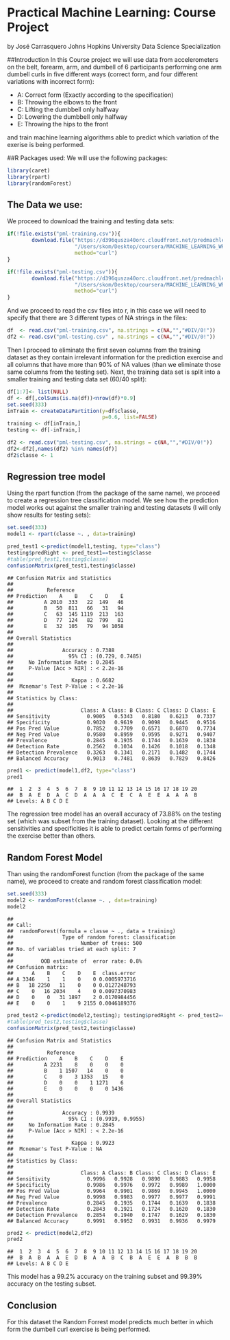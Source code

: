 # Practical Machine Learning: Course Project
by José Carrasquero
Johns Hopkins University Data Science Specialization

##Introduction
In this Course project we will use data from accelerometers on the belt, forearm, arm, and dumbell of 6 participants performing one arm dumbell curls in five different ways (correct form, and four different variations with incorrect form):

* A: Correct form (Exactly according to the specification)
* B: Throwing the elbows to the front
* C: Lifting the dumbbell only halfway
* D: Lowering the dumbbell only halfway
* E: Throwing the hips to the front

and train machine learning algorithms able to predict which variation of the exerise is being performed.

##R Packages used:
We will use the following packages:


```r
library(caret)
library(rpart)
library(randomForest)
```

## The Data we use:
We proceed to download the training and testing data sets:

```r
if(!file.exists("pml-training.csv")){
        download.file("https://d396qusza40orc.cloudfront.net/predmachlearn/pml-training.csv", 
                      "/Users/skom/Desktop/coursera/MACHINE_LEARNING_WRITEUP/pml-training.csv",
                      method="curl")
}

if(!file.exists("pml-testing.csv")){
        download.file("https://d396qusza40orc.cloudfront.net/predmachlearn/pml-testing.csv", 
                      "/Users/skom/Desktop/coursera/MACHINE_LEARNING_WRITEUP/pml-testing.csv",
                      method="curl")
}
```

And we proceed to read the csv files into r, in this case we will need to specify that there are 3 different types of NA strings in the files:

```r
df  <- read.csv("pml-training.csv", na.strings = c(NA,"","#DIV/0!"))
df2 <- read.csv("pml-testing.csv" , na.strings = c(NA,"","#DIV/0!"))
```

Then I proceed to eliminate the first seven columns from the training dataset as they contain irrelevant information for the prediction exercise and all columns that have more than 90% of NA values (than we eliminate those same columns from the testing set). Next, the training data set is split into a smaller training and testing data set (60/40 split):

```r
df[1:7]<- list(NULL)
df <- df[,colSums(is.na(df))<nrow(df)*0.9]
set.seed(333)
inTrain <- createDataPartition(y=df$classe,
                               p=0.6, list=FALSE)
training <- df[inTrain,]
testing <- df[-inTrain,]

df2 <- read.csv("pml-testing.csv", na.strings = c(NA,"","#DIV/0!"))
df2<-df2[,names(df2) %in% names(df)]
df2$classe <- 1
```

## Regression tree model
Using the rpart function (from the package of the same name), we proceed to create a regression tree classification model. We see how the prediction model works out against the smaller training and testing datasets (I will only show results for testing sets):

```r
set.seed(333)
model1 <- rpart(classe ~. , data=training)

pred_test1 <-predict(model1,testing, type="class")
testing$predRight <- pred_test1==testing$classe
#table(pred_test1,testing$classe)
confusionMatrix(pred_test1,testing$classe)
```

```
## Confusion Matrix and Statistics
## 
##           Reference
## Prediction    A    B    C    D    E
##          A 2010  333   22  149   46
##          B   50  811   66   31   94
##          C   63  145 1119  213  163
##          D   77  124   82  799   81
##          E   32  105   79   94 1058
## 
## Overall Statistics
##                                          
##                Accuracy : 0.7388         
##                  95% CI : (0.729, 0.7485)
##     No Information Rate : 0.2845         
##     P-Value [Acc > NIR] : < 2.2e-16      
##                                          
##                   Kappa : 0.6682         
##  Mcnemar's Test P-Value : < 2.2e-16      
## 
## Statistics by Class:
## 
##                      Class: A Class: B Class: C Class: D Class: E
## Sensitivity            0.9005   0.5343   0.8180   0.6213   0.7337
## Specificity            0.9020   0.9619   0.9098   0.9445   0.9516
## Pos Pred Value         0.7852   0.7709   0.6571   0.6870   0.7734
## Neg Pred Value         0.9580   0.8959   0.9595   0.9271   0.9407
## Prevalence             0.2845   0.1935   0.1744   0.1639   0.1838
## Detection Rate         0.2562   0.1034   0.1426   0.1018   0.1348
## Detection Prevalence   0.3263   0.1341   0.2171   0.1482   0.1744
## Balanced Accuracy      0.9013   0.7481   0.8639   0.7829   0.8426
```

```r
pred1 <- predict(model1,df2, type="class")
pred1
```

```
##  1  2  3  4  5  6  7  8  9 10 11 12 13 14 15 16 17 18 19 20 
##  B  A  E  D  A  C  D  A  A  A  C  E  C  A  E  E  A  A  A  B 
## Levels: A B C D E
```

The regression tree model has an overall accuracy of 73.88% on the testing set (which was subset from the training dataset). Looking at the different sensitivities and specificities it is able to predict certain forms of performing the exercise  better than others.

## Random Forest Model
Than using the randomForest function (from the package of the same name), we proceed to create and random forest classification model:

```r
set.seed(333)
model2 <- randomForest(classe ~. , data=training)
model2
```

```
## 
## Call:
##  randomForest(formula = classe ~ ., data = training) 
##                Type of random forest: classification
##                      Number of trees: 500
## No. of variables tried at each split: 7
## 
##         OOB estimate of  error rate: 0.8%
## Confusion matrix:
##      A    B    C    D    E  class.error
## A 3346    1    1    0    0 0.0005973716
## B   18 2250   11    0    0 0.0127248793
## C    0   16 2034    4    0 0.0097370983
## D    0    0   31 1897    2 0.0170984456
## E    0    0    1    9 2155 0.0046189376
```

```r
pred_test2 <-predict(model2,testing); testing$predRight <- pred_test2==testing$classe
#table(pred_test2,testing$classe)
confusionMatrix(pred_test2,testing$classe)
```

```
## Confusion Matrix and Statistics
## 
##           Reference
## Prediction    A    B    C    D    E
##          A 2231    8    0    0    0
##          B    1 1507   14    0    0
##          C    0    3 1353   15    0
##          D    0    0    1 1271    6
##          E    0    0    0    0 1436
## 
## Overall Statistics
##                                           
##                Accuracy : 0.9939          
##                  95% CI : (0.9919, 0.9955)
##     No Information Rate : 0.2845          
##     P-Value [Acc > NIR] : < 2.2e-16       
##                                           
##                   Kappa : 0.9923          
##  Mcnemar's Test P-Value : NA              
## 
## Statistics by Class:
## 
##                      Class: A Class: B Class: C Class: D Class: E
## Sensitivity            0.9996   0.9928   0.9890   0.9883   0.9958
## Specificity            0.9986   0.9976   0.9972   0.9989   1.0000
## Pos Pred Value         0.9964   0.9901   0.9869   0.9945   1.0000
## Neg Pred Value         0.9998   0.9983   0.9977   0.9977   0.9991
## Prevalence             0.2845   0.1935   0.1744   0.1639   0.1838
## Detection Rate         0.2843   0.1921   0.1724   0.1620   0.1830
## Detection Prevalence   0.2854   0.1940   0.1747   0.1629   0.1830
## Balanced Accuracy      0.9991   0.9952   0.9931   0.9936   0.9979
```

```r
pred2 <- predict(model2,df2)
pred2
```

```
##  1  2  3  4  5  6  7  8  9 10 11 12 13 14 15 16 17 18 19 20 
##  B  A  B  A  A  E  D  B  A  A  B  C  B  A  E  E  A  B  B  B 
## Levels: A B C D E
```

This model has a 99.2% accuracy on the training subset and 99.39% accuracy on the testing subset.

## Conclusion
For this dataset the Random Forrest model predicts much better in which form the dumbell curl exercise is being performed.
